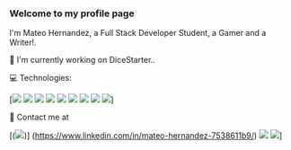 ### Welcome to my profile page

 I'm Mateo Hernandez, a Full Stack Developer Student, a Gamer and a Writer!.

🔭 I'm currently working on DiceStarter.. 

:computer: Technologies:

[<img src='https://img.shields.io/badge/TypeScript-007ACC?style=for-the-badge&logo=typescript&logoColor=white' />
<img src='https://img.shields.io/badge/JavaScript-F7DF1E?style=for-the-badge&logo=javascript&logoColor=black'/>
<img src='https://img.shields.io/badge/HTML5-E34F26?style=for-the-badge&logo=html5&logoColor=white'/>
<img src='https://img.shields.io/badge/CSS3-1572B6?style=for-the-badge&logo=css3&logoColor=white'/>
<img src='https://img.shields.io/badge/PostgreSQL-316192?style=for-the-badge&logo=postgresql&logoColor=white'/>
<img src='https://img.shields.io/badge/Node.js-43853D?style=for-the-badge&logo=node-dot-js&logoColor=white'/>
<img src='https://img.shields.io/badge/Express.js-000000?style=for-the-badge&logo=express&logoColor=white'/>
<img src='https://img.shields.io/badge/React-20232A?style=for-the-badge&logo=react&logoColor=61DAFB'/>
<img src='https://img.shields.io/badge/Redux-593D88?style=for-the-badge&logo=redux&logoColor=white'/>]

 :raising_hand: Contact me at
 
 [(<img src='https://img.shields.io/badge/LinkedIn-0077B5?style=for-the-badge&logo=linkedin&logoColor=white'/>)] (<a>https://www.linkedin.com/in/mateo-hernandez-7538611b9/</a>)
 <img src='https://img.shields.io/badge/Gmail-D14836?style=for-the-badge&logo=gmail&logoColor=white'/>
 <img src='https://img.shields.io/badge/WhatsApp-25D366?style=for-the-badge&logo=whatsapp&logoColor=white'/>]
<!--
**Mate444/Mate444** is a ✨ _special_ ✨ repository because its `README.md` (this file) appears on your GitHub profile.

Here are some ideas to get you started:

- 🔭 I’m currently working on ...
- 🌱 I’m currently learning ...
- 👯 I’m looking to collaborate on ...
- 🤔 I’m looking for help with ...
- 💬 Ask me about ...
- 📫 How to reach me: ...
- 😄 Pronouns: ...
- ⚡ Fun fact: ...
-->
